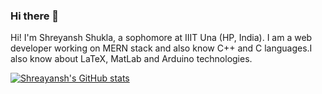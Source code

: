 ### Hi there 👋
Hi! I'm Shreyansh Shukla, a sophomore at IIIT Una (HP, India). I am a web developer working on MERN stack and also know C++ and C languages.I also know about LaTeX, MatLab and Arduino technologies.


[![Shreayansh's GitHub stats](https://github-readme-stats.vercel.app/api?username=shreyansh1410)](https://github.com/anuraghazra/github-readme-stats)
